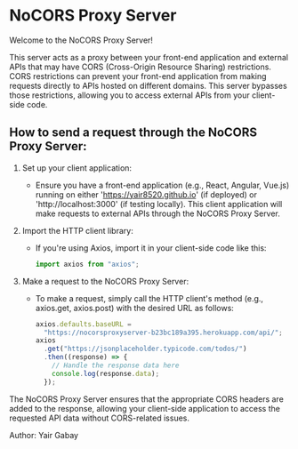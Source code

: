 # NoCORS Proxy Server

Welcome to the NoCORS Proxy Server!

This server acts as a proxy between your front-end application and external APIs that may have CORS (Cross-Origin Resource Sharing) restrictions. CORS restrictions can prevent your front-end application from making requests directly to APIs hosted on different domains. This server bypasses those restrictions, allowing you to access external APIs from your client-side code.

## How to send a request through the NoCORS Proxy Server:

1. Set up your client application:

   - Ensure you have a front-end application (e.g., React, Angular, Vue.js) running on either 'https://yair8520.github.io' (if deployed) or 'http://localhost:3000' (if testing locally). This client application will make requests to external APIs through the NoCORS Proxy Server.

2. Import the HTTP client library:

   - If you're using Axios, import it in your client-side code like this:
     ```javascript
     import axios from "axios";
     ```

3. Make a request to the NoCORS Proxy Server:
   - To make a request, simply call the HTTP client's method (e.g., axios.get, axios.post) with the desired URL as follows:
     ```javascript
     axios.defaults.baseURL =
       "https://nocorsproxyserver-b23bc189a395.herokuapp.com/api/";
     axios
       .get("https://jsonplaceholder.typicode.com/todos/")
       .then((response) => {
         // Handle the response data here
         console.log(response.data);
       });
     ```

The NoCORS Proxy Server ensures that the appropriate CORS headers are added to the response, allowing your client-side application to access the requested API data without CORS-related issues.

Author: Yair Gabay
